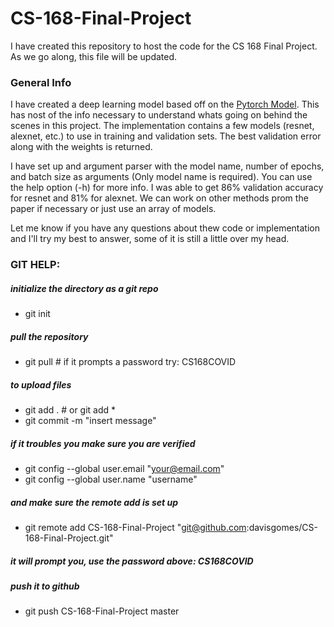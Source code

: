 # CS-168-Final-Project

I have created this repository to host the code for the CS 168 Final Project. As we go along, this file will be updated.

### General Info

I have created a deep learning model based off on the [Pytorch Model](https://pytorch.org/tutorials/beginner/finetuning_torchvision_models_tutorial.html). This has nost of the info necessary to understand whats going on behind the scenes in this project. The implementation contains a few models (resnet, alexnet, etc.) to use in training and validation sets. The best validation error along with the weights is returned. 

I have set up and argument parser with the model name, number of epochs, and batch size as arguments (Only model name is required). You can use the help option (-h) for more info. I was able to get 86% validation accuracy for resnet and 81% for alexnet. We can work on other methods prom the paper if necessary or just use an array of models.

Let me know if you have any questions about thew code or implementation and I'll try my best to answer, some of it is still a little over my head.

### GIT HELP:

##### initialize the directory as a git repo
- git init
##### pull the repository
- git pull <ssh> # if it prompts a password try: CS168COVID
##### to upload files
- git add . # or git add * 
- git commit -m "insert message"
##### if it troubles you make sure you are verified
- git config --global user.email "your@email.com"
- git config --global user.name "username"
##### and make sure the remote add is set up
- git remote add CS-168-Final-Project "git@github.com:davisgomes/CS-168-Final-Project.git" 
##### it will prompt you, use the password above: CS168COVID
##### push it to github
- git push CS-168-Final-Project master
	
 
